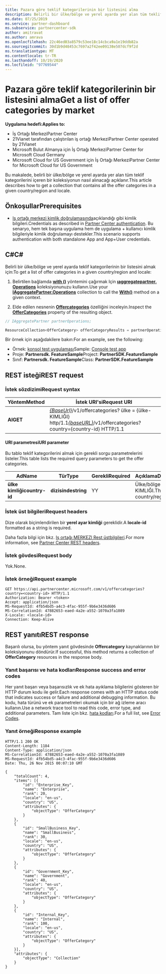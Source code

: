 ```yaml
---
title: Pazara göre teklif kategorilerinin bir listesini alma
description: Belirli bir ülke/bölge ve yerel ayarda yer alan tüm teklif kategorilerini içeren bir koleksiyon alma.
ms.date: 07/25/2019
ms.service: partner-dashboard
ms.subservice: partnercenter-sdk
author: amitravat
ms.author: amrava
ms.openlocfilehash: 22c46ed03a8579c53ee18c14cbca9a1e19ddb82a
ms.sourcegitcommit: 30d1b9d48453c7697a2f42ee09138e507dcf9f2d
ms.translationtype: MT
ms.contentlocale: tr-TR
ms.lasthandoff: 10/19/2020
ms.locfileid: "97769544"
---
```

# <a name="get-a-list-of-offer-categories-by-market"></a><span data-ttu-id="5631d-103">Pazara göre teklif kategorilerinin bir listesini alma</span><span class="sxs-lookup"><span data-stu-id="5631d-103">Get a list of offer categories by market</span></span>

<span data-ttu-id="5631d-104">**Uygulama hedefi:**</span><span class="sxs-lookup"><span data-stu-id="5631d-104">**Applies to:**</span></span>

- <span data-ttu-id="5631d-105">İş Ortağı Merkezi</span><span class="sxs-lookup"><span data-stu-id="5631d-105">Partner Center</span></span>
- <span data-ttu-id="5631d-106">21Vianet tarafından çalıştırılan iş ortağı Merkezi</span><span class="sxs-lookup"><span data-stu-id="5631d-106">Partner Center operated by 21Vianet</span></span>
- <span data-ttu-id="5631d-107">Microsoft Bulut Almanya için İş Ortağı Merkezi</span><span class="sxs-lookup"><span data-stu-id="5631d-107">Partner Center for Microsoft Cloud Germany</span></span>
- <span data-ttu-id="5631d-108">Microsoft Cloud for US Government için İş Ortağı Merkezi</span><span class="sxs-lookup"><span data-stu-id="5631d-108">Partner Center for Microsoft Cloud for US Government</span></span>

<span data-ttu-id="5631d-109">Bu makalede, belirli bir ülke/bölge ve yerel ayarda yer alan tüm teklif kategorilerini içeren bir koleksiyonun nasıl alınacağı açıklanır.</span><span class="sxs-lookup"><span data-stu-id="5631d-109">This article describes how to get a collection that contains all the offer categories in a given country/region and locale.</span></span>

## <a name="prerequisites"></a><span data-ttu-id="5631d-110">Önkoşullar</span><span class="sxs-lookup"><span data-stu-id="5631d-110">Prerequisites</span></span>

- <span data-ttu-id="5631d-111">[Iş ortağı merkezi kimlik doğrulamasında](partner-center-authentication.md)açıklandığı gibi kimlik bilgileri.</span><span class="sxs-lookup"><span data-stu-id="5631d-111">Credentials as described in [Partner Center authentication](partner-center-authentication.md).</span></span> <span data-ttu-id="5631d-112">Bu senaryo, hem tek başına uygulama hem de uygulama + kullanıcı kimlik bilgileriyle kimlik doğrulamayı destekler.</span><span class="sxs-lookup"><span data-stu-id="5631d-112">This scenario supports authentication with both standalone App and App+User credentials.</span></span>

## <a name="c"></a><span data-ttu-id="5631d-113">C\#</span><span class="sxs-lookup"><span data-stu-id="5631d-113">C\#</span></span>

<span data-ttu-id="5631d-114">Belirli bir ülke/bölge ve yerel ayarda teklif kategorilerinin bir listesini almak için:</span><span class="sxs-lookup"><span data-stu-id="5631d-114">To get a list of offer categories in a given country/region and locale:</span></span>

1. <span data-ttu-id="5631d-115">Belirtilen bağlamda [**with ()**](/dotnet/api/microsoft.store.partnercenter.iaggregatepartner.with) yöntemini çağırmak Için [**ıaggregatepartner. Operations**](/dotnet/api/microsoft.store.partnercenter.iaggregatepartner) koleksiyonunuzu kullanın.</span><span class="sxs-lookup"><span data-stu-id="5631d-115">Use your [**IAggregatePartner.Operations**](/dotnet/api/microsoft.store.partnercenter.iaggregatepartner) collection to call the [**With()**](/dotnet/api/microsoft.store.partnercenter.iaggregatepartner.with) method on a given context.</span></span>

2. <span data-ttu-id="5631d-116">Elde edilen nesnenin [**Offercategories**](/dotnet/api/microsoft.store.partnercenter.ipartner.offercategories) özelliğini inceleyin.</span><span class="sxs-lookup"><span data-stu-id="5631d-116">Inspect the [**OfferCategories**](/dotnet/api/microsoft.store.partnercenter.ipartner.offercategories) property of the resulting object.</span></span>

``` csharp
// IAggregatePartner partnerOperations;

ResourceCollection<OfferCategory> offerCategoryResults = partnerOperations.With(RequestContextFactory.Instance.Create()).OfferCategories.ByCountry("US").Get();
```

<span data-ttu-id="5631d-117">Bir örnek için aşağıdakilere bakın:</span><span class="sxs-lookup"><span data-stu-id="5631d-117">For an example, see the following:</span></span>

- <span data-ttu-id="5631d-118">Örnek: [konsol test uygulaması](console-test-app.md)</span><span class="sxs-lookup"><span data-stu-id="5631d-118">Sample: [Console test app](console-test-app.md)</span></span>
- <span data-ttu-id="5631d-119">Proje: **Partnersdk. FeatureSample**</span><span class="sxs-lookup"><span data-stu-id="5631d-119">Project: **PartnerSDK.FeatureSample**</span></span>
- <span data-ttu-id="5631d-120">Sınıf: **Partnersdk. FeatureSample**</span><span class="sxs-lookup"><span data-stu-id="5631d-120">Class: **PartnerSDK.FeatureSample**</span></span>

## <a name="rest-request"></a><span data-ttu-id="5631d-121">REST isteği</span><span class="sxs-lookup"><span data-stu-id="5631d-121">REST request</span></span>

### <a name="request-syntax"></a><span data-ttu-id="5631d-122">İstek sözdizimi</span><span class="sxs-lookup"><span data-stu-id="5631d-122">Request syntax</span></span>

| <span data-ttu-id="5631d-123">Yöntem</span><span class="sxs-lookup"><span data-stu-id="5631d-123">Method</span></span>  | <span data-ttu-id="5631d-124">İstek URI'si</span><span class="sxs-lookup"><span data-stu-id="5631d-124">Request URI</span></span>                                                                                  |
|---------|----------------------------------------------------------------------------------------------|
| <span data-ttu-id="5631d-125">**Al**</span><span class="sxs-lookup"><span data-stu-id="5631d-125">**GET**</span></span> | <span data-ttu-id="5631d-126">[*{BaseUrl}*](partner-center-rest-urls.md)/v1/offercategories? ülke = {ülke-KIMLIĞI} http/1.1</span><span class="sxs-lookup"><span data-stu-id="5631d-126">[*{baseURL}*](partner-center-rest-urls.md)/v1/offercategories?country={country-id} HTTP/1.1</span></span> |

#### <a name="uri-parameter"></a><span data-ttu-id="5631d-127">URI parametresi</span><span class="sxs-lookup"><span data-stu-id="5631d-127">URI parameter</span></span>

<span data-ttu-id="5631d-128">Bu tablo teklif kategorilerini almak için gerekli sorgu parametrelerini listeler.</span><span class="sxs-lookup"><span data-stu-id="5631d-128">This table lists the required query parameters to get the offer categories.</span></span>

| <span data-ttu-id="5631d-129">Ad</span><span class="sxs-lookup"><span data-stu-id="5631d-129">Name</span></span>           | <span data-ttu-id="5631d-130">Tür</span><span class="sxs-lookup"><span data-stu-id="5631d-130">Type</span></span>       | <span data-ttu-id="5631d-131">Gerekli</span><span class="sxs-lookup"><span data-stu-id="5631d-131">Required</span></span> | <span data-ttu-id="5631d-132">Açıklama</span><span class="sxs-lookup"><span data-stu-id="5631d-132">Description</span></span>            |
|----------------|------------|----------|------------------------|
| <span data-ttu-id="5631d-133">**ülke kimliği**</span><span class="sxs-lookup"><span data-stu-id="5631d-133">**country-id**</span></span> | <span data-ttu-id="5631d-134">**dizisinde**</span><span class="sxs-lookup"><span data-stu-id="5631d-134">**string**</span></span> | <span data-ttu-id="5631d-135">Y</span><span class="sxs-lookup"><span data-stu-id="5631d-135">Y</span></span>        | <span data-ttu-id="5631d-136">Ülke/bölge KIMLIĞI.</span><span class="sxs-lookup"><span data-stu-id="5631d-136">The country/region ID.</span></span> |

### <a name="request-headers"></a><span data-ttu-id="5631d-137">İstek üst bilgileri</span><span class="sxs-lookup"><span data-stu-id="5631d-137">Request headers</span></span>

<span data-ttu-id="5631d-138">Dize olarak biçimlendirilen bir **yerel ayar kimliği** gereklidir.</span><span class="sxs-lookup"><span data-stu-id="5631d-138">A **locale-id** formatted as a string is required.</span></span>

<span data-ttu-id="5631d-139">Daha fazla bilgi için bkz. [Iş ortağı MERKEZI Rest üstbilgileri](headers.md).</span><span class="sxs-lookup"><span data-stu-id="5631d-139">For more information, see [Partner Center REST headers](headers.md).</span></span>

### <a name="request-body"></a><span data-ttu-id="5631d-140">İstek gövdesi</span><span class="sxs-lookup"><span data-stu-id="5631d-140">Request body</span></span>

<span data-ttu-id="5631d-141">Yok.</span><span class="sxs-lookup"><span data-stu-id="5631d-141">None.</span></span>

### <a name="request-example"></a><span data-ttu-id="5631d-142">İstek örneği</span><span class="sxs-lookup"><span data-stu-id="5631d-142">Request example</span></span>

```http
GET https://api.partnercenter.microsoft.com/v1/offercategories?country=<country-id> HTTP/1.1
Authorization: Bearer <token>
Accept: application/json
MS-RequestId: 4fb54bd5-a4c3-4fac-955f-9b6e3436d606
MS-CorrelationId: 47882653-eaed-4a2e-a552-1070a3fa1089
X-Locale: <locale-id>
Connection: Keep-Alive
```

## <a name="rest-response"></a><span data-ttu-id="5631d-143">REST yanıtı</span><span class="sxs-lookup"><span data-stu-id="5631d-143">REST response</span></span>

<span data-ttu-id="5631d-144">Başarılı olursa, bu yöntem yanıt gövdesinde **Offercategory** kaynaklarının bir koleksiyonunu döndürür.</span><span class="sxs-lookup"><span data-stu-id="5631d-144">If successful, this method returns a collection of **OfferCategory** resources in the response body.</span></span>

### <a name="response-success-and-error-codes"></a><span data-ttu-id="5631d-145">Yanıt başarısı ve hata kodları</span><span class="sxs-lookup"><span data-stu-id="5631d-145">Response success and error codes</span></span>

<span data-ttu-id="5631d-146">Her yanıt başarı veya başarısızlık ve ek hata ayıklama bilgilerini gösteren bir HTTP durum kodu ile gelir.</span><span class="sxs-lookup"><span data-stu-id="5631d-146">Each response comes with an HTTP status code that indicates success or failure and additional debugging information.</span></span> <span data-ttu-id="5631d-147">Bu kodu, hata türünü ve ek parametreleri okumak için bir ağ izleme aracı kullanın.</span><span class="sxs-lookup"><span data-stu-id="5631d-147">Use a network trace tool to read this code, error type, and additional parameters.</span></span> <span data-ttu-id="5631d-148">Tam liste için bkz. [hata kodları](error-codes.md).</span><span class="sxs-lookup"><span data-stu-id="5631d-148">For a full list, see [Error Codes](error-codes.md).</span></span>

### <a name="response-example"></a><span data-ttu-id="5631d-149">Yanıt örneği</span><span class="sxs-lookup"><span data-stu-id="5631d-149">Response example</span></span>

```http
HTTP/1.1 200 OK
Content-Length: 1184
Content-Type: application/json
MS-CorrelationId: 47882653-eaed-4a2e-a552-1070a3fa1089
MS-RequestId: 4fb54bd5-a4c3-4fac-955f-9b6e3436d606
Date: Thu, 26 Nov 2015 00:07:10 GMT

{
    "totalCount": 4,
    "items": [{
        "id": "Enterprise_Key",
        "name": "Enterprise",
        "rank": 20,
        "locale": "en-us",
        "country": "US",
        "attributes": {
            "objectType": "OfferCategory"
        }
    },
    {
        "id": "SmallBusiness_Key",
        "name": "SmallBusiness",
        "rank": 30,
        "locale": "en-us",
        "country": "US",
        "attributes": {
            "objectType": "OfferCategory"
        }
    },
    {
        "id": "Government_Key",
        "name": "Government",
        "rank": 40,
        "locale": "en-us",
        "country": "US",
        "attributes": {
            "objectType": "OfferCategory"
        }
    },
    {
        "id": "Internal_Key",
        "name": "Internal",
        "rank": 100,
        "locale": "en-us",
        "country": "US",
        "attributes": {
            "objectType": "OfferCategory"
        }
    }],
    "attributes": {
        "objectType": "Collection"
    }
}
```
